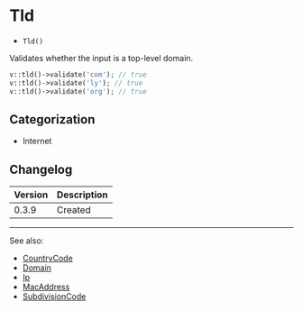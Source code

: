 # Tld

- `Tld()`

Validates whether the input is a top-level domain.

```php
v::tld()->validate('com'); // true
v::tld()->validate('ly'); // true
v::tld()->validate('org'); // true
```

## Categorization

- Internet

## Changelog

Version | Description
--------|-------------
  0.3.9 | Created

***
See also:

- [CountryCode](CountryCode.md)
- [Domain](Domain.md)
- [Ip](Ip.md)
- [MacAddress](MacAddress.md)
- [SubdivisionCode](SubdivisionCode.md)
